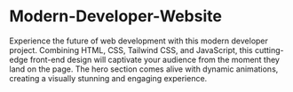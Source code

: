 # Modern-Developer-Website
Experience the future of web development with this modern developer project. Combining HTML, CSS, Tailwind CSS, and JavaScript, this cutting-edge front-end design will captivate your audience from the moment they land on the page. The hero section comes alive with dynamic animations, creating a visually stunning and engaging experience. 

